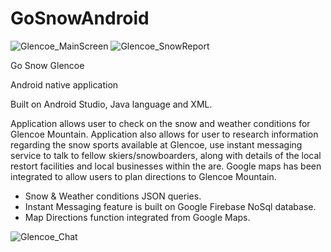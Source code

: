 # GoSnowAndroid

![Glencoe_MainScreen](https://user-images.githubusercontent.com/44207468/148801385-6d7c3385-1406-49d3-8854-60f241d8b6d6.gif)
![Glencoe_SnowReport](https://user-images.githubusercontent.com/44207468/148801401-c22eaed4-7008-4684-b405-32b879c1885b.gif)

Go Snow Glencoe 

Android native application 

Built on Android Studio, Java language and XML.

Application allows user to check on the snow and weather conditions for Glencoe Mountain. Application also allows for user to research information regarding the snow sports available at Glencoe, use instant messaging service to talk to fellow skiers/snowboarders, along with details of the local restort facilities and local businesses within the are. Google maps has been integrated to allow users to plan directions to Glencoe Mountain.

- Snow & Weather conditions JSON queries.
- Instant Messaging feature is built on Google Firebase NoSql database.
- Map Directions function integrated from Google Maps.

![Glencoe_Chat](https://user-images.githubusercontent.com/44207468/148801531-f7f70125-0ef3-4368-83ef-0449a4d9cbab.gif)
